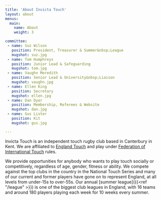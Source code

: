 ```yaml
---
title: 'About Invicta Touch'
layout: about
menus:
  main:
    name: About
    weight: 3

committee:
 - name: Suz Wilson
   position: President, Treasurer & Summer&nbsp;League
   mugshot: suz.jpg
 - name: Tom Humphreys
   position: Junior Lead & Safeguarding
   mugshot: tom.jpg
 - name: Vaughn Meredith
   position: Senior Lead & University&nbsp;Liaison
   mugshot: vaughn.jpg
 - name: Ellen King
   position: Secretary
   mugshot: ellen.jpg
 - name: Dan Dyer
   position: Membership, Referees & Website
   mugshot: dan.jpg
 - name: Gus Lister
   position: Kit
   mugshot: gus.jpg

---
```

Invicta Touch is an independent touch rugby club based in Canterbury in Kent. We are affiliated
to [England Touch](https://englandtouch.org.uk) and play under
[Federation of International Touch](https://internationaltouch.org) rules.

We provide opportunities for anybody who wants to play touch socially or competitively,
regardless of age, gender, fitness or ability.
We compete against the top clubs in the country in the National Touch Series and many of our current
and former players have gone on to represent England, at all levels from under-15s to over-55s.
Our annual [summer league]({{<ref "/league" >}}) is one of the biggest club leagues in England,
with 16 teams and around 180 players playing each week for 10 weeks every summer.
